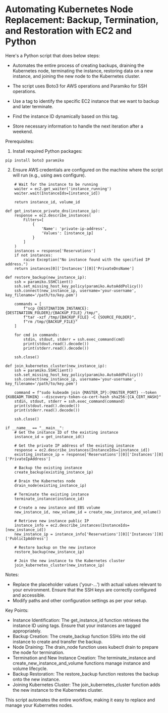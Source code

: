 # Automating Kubernetes Node Replacement: Backup, Termination, and Restoration with EC2 and Python

Here's a Python script that does below steps:

- Automates the entire process of creating backups, draining the Kubernetes node, terminating the instance, restoring data on a new instance, and joining the new node to the Kubernetes cluster. 

- The script uses Boto3 for AWS operations and Paramiko for SSH operations.

- Use a tag to identify the specific EC2 instance that we want to backup and later terminate.

- Find the instance ID dynamically based on this tag.

- Store necessary information to handle the next iteration after a weekend.

Prerequisites:
1. Install required Python packages:
```
pip install boto3 paramiko
```
2. Ensure AWS credentials are configured on the machine where the script will run (e.g., using aws configure).
```
    # Wait for the instance to be running
    waiter = ec2.get_waiter('instance_running')
    waiter.wait(InstanceIds=[instance_id])

    return instance_id, volume_id

def get_instance_private_dns(instance_ip):
    response = ec2.describe_instances(
        Filters=[
            {
                'Name': 'private-ip-address',
                'Values': [instance_ip]
            }
        ]
    )
    instances = response['Reservations']
    if not instances:
        raise Exception("No instance found with the specified IP address.")
    return instances[0]['Instances'][0]['PrivateDnsName']

def restore_backup(new_instance_ip):
    ssh = paramiko.SSHClient()
    ssh.set_missing_host_key_policy(paramiko.AutoAddPolicy())
    ssh.connect(new_instance_ip, username='your-username', key_filename='/path/to/key.pem')

    commands = [
        f"scp {DESTINATION_INSTANCE}:{DESTINATION_FOLDER}/{BACKUP_FILE} /tmp/",
        f"tar -xzf /tmp/{BACKUP_FILE} -C {SOURCE_FOLDER}",
        f"rm /tmp/{BACKUP_FILE}"
    ]

    for cmd in commands:
        stdin, stdout, stderr = ssh.exec_command(cmd)
        print(stdout.read().decode())
        print(stderr.read().decode())

    ssh.close()

def join_kubernetes_cluster(new_instance_ip):
    ssh = paramiko.SSHClient()
    ssh.set_missing_host_key_policy(paramiko.AutoAddPolicy())
    ssh.connect(new_instance_ip, username='your-username', key_filename='/path/to/key.pem')

    command = f"sudo kubeadm join {MASTER_IP}:{MASTER_PORT} --token {KUBEADM_TOKEN} --discovery-token-ca-cert-hash sha256:{CA_CERT_HASH}"
    stdin, stdout, stderr = ssh.exec_command(command)
    print(stdout.read().decode())
    print(stderr.read().decode())

    ssh.close()

if __name__ == "__main__":
    # Get the instance ID of the existing instance
    instance_id = get_instance_id()

    # Get the private IP address of the existing instance
    response = ec2.describe_instances(InstanceIds=[instance_id])
    existing_instance_ip = response['Reservations'][0]['Instances'][0]['PrivateIpAddress']

    # Backup the existing instance
    create_backup(existing_instance_ip)

    # Drain the Kubernetes node
    drain_node(existing_instance_ip)

    # Terminate the existing instance
    terminate_instance(instance_id)

    # Create a new instance and EBS volume
    new_instance_id, new_volume_id = create_new_instance_and_volume()

    # Retrieve new instance public IP
    instance_info = ec2.describe_instances(InstanceIds=[new_instance_id])
    new_instance_ip = instance_info['Reservations'][0]['Instances'][0]['PublicIpAddress']

    # Restore backup on the new instance
    restore_backup(new_instance_ip)

    # Join the new instance to the Kubernetes cluster
    join_kubernetes_cluster(new_instance_ip)
```
Notes:
- Replace the placeholder values ('your-...') with actual values relevant to your environment.
Ensure that the SSH keys are correctly configured and accessible.
- Modify paths and other configuration settings as per your setup.

Key Points:
- Instance Identification: The get_instance_id function retrieves the instance ID using tags. Ensure that your instances are tagged appropriately.
- Backup Creation: The create_backup function SSHs into the old instance to create and transfer the backup.
- Node Draining: The drain_node function uses kubectl drain to prepare the node for termination.
- Termination and New Instance Creation: The terminate_instance and create_new_instance_and_volume functions manage instance and volume lifecycle.
- Backup Restoration: The restore_backup function restores the backup onto the new instance.
- Joining Kubernetes Cluster: The join_kubernetes_cluster function adds the new instance to the Kubernetes cluster.

This script automates the entire workflow, making it easy to replace and manage your Kubernetes nodes.
